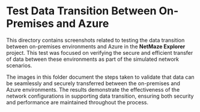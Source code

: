# Test Data Transition Between On-Premises and Azure

This directory contains screenshots related to testing the data transition between on-premises environments and Azure in the **NetMaze Explorer** project. This test was focused on verifying the secure and efficient transfer of data between these environments as part of the simulated network scenarios.

The images in this folder document the steps taken to validate that data can be seamlessly and securely transferred between the on-premises and Azure environments. The results demonstrate the effectiveness of the network configurations in supporting data transition, ensuring both security and performance are maintained throughout the process.
